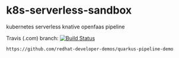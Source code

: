 # k8s-serverless-sandbox
kubernetes serverless knative openfaas pipeline

Travis (.com) branch:
[![Build Status](https://travis-ci.com/githubfoam/k8s-linkerd-sandbox.svg?branch=master)](https://travis-ci.com/githubfoam/k8s-linkerd-sandbox)  


~~~~
https://github.com/redhat-developer-demos/quarkus-pipeline-demo
~~~~
